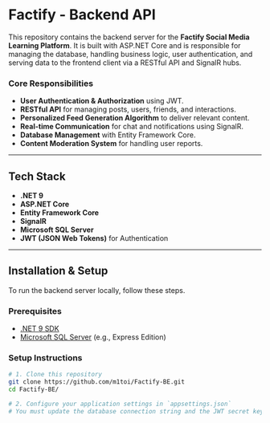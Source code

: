 # Factify - Backend API

This repository contains the backend server for the **Factify Social Media Learning Platform**. It is built with ASP.NET Core and is responsible for managing the database, handling business logic, user authentication, and serving data to the frontend client via a RESTful API and SignalR hubs.

###  Core Responsibilities
-   **User Authentication & Authorization** using JWT.
-   **RESTful API** for managing posts, users, friends, and interactions.
-   **Personalized Feed Generation Algorithm** to deliver relevant content.
-   **Real-time Communication** for chat and notifications using SignalR.
-   **Database Management** with Entity Framework Core.
-   **Content Moderation System** for handling user reports.

---

##  Tech Stack

-   **.NET 9**
-   **ASP.NET Core**
-   **Entity Framework Core**
-   **SignalR**
-   **Microsoft SQL Server**
-   **JWT (JSON Web Tokens)** for Authentication

---

##  Installation & Setup

To run the backend server locally, follow these steps.

### Prerequisites

-   [.NET 9 SDK](https://dotnet.microsoft.com/en-us/download/dotnet/9.0)
-   [Microsoft SQL Server](https://www.microsoft.com/en-us/sql-server/sql-server-downloads) (e.g., Express Edition)

### Setup Instructions

```bash
# 1. Clone this repository
git clone https://github.com/m1toi/Factify-BE.git
cd Factify-BE/

# 2. Configure your application settings in `appsettings.json`
# You must update the database connection string and the JWT secret key.
